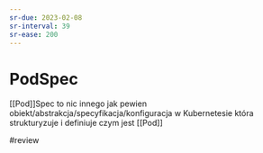 ```yaml
---
sr-due: 2023-02-08
sr-interval: 39
sr-ease: 200
---
```


# PodSpec
[[Pod]]Spec to nic innego jak pewien obiekt/abstrakcja/specyfikacja/konfiguracja w Kubernetesie która strukturyzuje i definiuje czym jest [[Pod]]

#review 